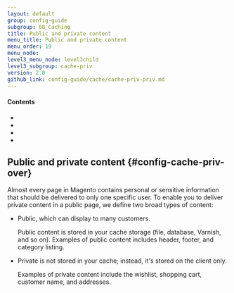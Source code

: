 ```yaml
---
layout: default
group: config-guide
subgroup: 08_Caching
title: Public and private content
menu_title: Public and private content
menu_order: 19
menu_node: 
level3_menu_node: level3child
level3_subgroup: cache-priv
version: 2.0
github_link: config-guide/cache/cache-priv-priv.md
---
```


#### Contents
*	[]()
*	[]()
*	[]()
*	[]()

## Public and private content {#config-cache-priv-over}
Almost every page in Magento contains personal or sensitive information that should be delivered to only one specific user. To enable you to deliver private content in a public page, we define two broad types of content:

*	Public, which can display to many customers. 

	Public content is stored in your cache storage (file, database, Varnish, and so on). Examples of public content includes header, footer, and category listing.
*	Private is not stored in your cache; instead, it's stored on the client only. 

	Examples of private content include the wishlist, shopping cart, customer name, and addresses.